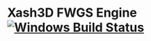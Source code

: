 # Xash3D FWGS Engine [![Windows Build Status](https://ci.appveyor.com/api/projects/status/github/byoreo/xash3d?svg=true)](https://ci.appveyor.com/project/byoreo/xash3d)
